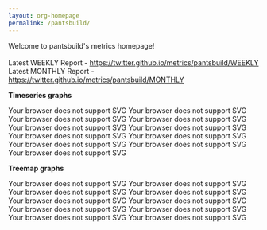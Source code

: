 ```yaml
---
layout: org-homepage
permalink: /pantsbuild/
---
```

<div class="content-without-graphs">
    Welcome to pantsbuild's metrics homepage!
    <br><br>
    Latest WEEKLY Report - <a href="https://twitter.github.io/metrics/pantsbuild/WEEKLY">https://twitter.github.io/metrics/pantsbuild/WEEKLY</a>
    <br>
    Latest MONTHLY Report - <a href="https://twitter.github.io/metrics/pantsbuild/MONTHLY">https://twitter.github.io/metrics/pantsbuild/MONTHLY</a>
    <br>
</div>
<p><b>Timeseries graphs</b></p>
<div class="row">
	<object class="cell" type="image/svg+xml" data="{{ site.url }}{{ site.baseurl }}/graphs/pantsbuild/timeseries_openIssues.svg">
		Your browser does not support SVG
	</object>
	<object class="cell" type="image/svg+xml" data="{{ site.url }}{{ site.baseurl }}/graphs/pantsbuild/timeseries_closedIssues.svg">
		Your browser does not support SVG
	</object>
	<object class="cell" type="image/svg+xml" data="{{ site.url }}{{ site.baseurl }}/graphs/pantsbuild/timeseries_no_of_repos.svg">
		Your browser does not support SVG
	</object>
	<object class="cell" type="image/svg+xml" data="{{ site.url }}{{ site.baseurl }}/graphs/pantsbuild/timeseries_mergedPullRequests.svg">
		Your browser does not support SVG
	</object>
	<object class="cell" type="image/svg+xml" data="{{ site.url }}{{ site.baseurl }}/graphs/pantsbuild/timeseries_pullRequests.svg">
		Your browser does not support SVG
	</object>
	<object class="cell" type="image/svg+xml" data="{{ site.url }}{{ site.baseurl }}/graphs/pantsbuild/timeseries_closedPullRequests.svg">
		Your browser does not support SVG
	</object>
	<object class="cell" type="image/svg+xml" data="{{ site.url }}{{ site.baseurl }}/graphs/pantsbuild/timeseries_watchers.svg">
		Your browser does not support SVG
	</object>
	<object class="cell" type="image/svg+xml" data="{{ site.url }}{{ site.baseurl }}/graphs/pantsbuild/timeseries_issues.svg">
		Your browser does not support SVG
	</object>
	<object class="cell" type="image/svg+xml" data="{{ site.url }}{{ site.baseurl }}/graphs/pantsbuild/timeseries_stargazers.svg">
		Your browser does not support SVG
	</object>
	<object class="cell" type="image/svg+xml" data="{{ site.url }}{{ site.baseurl }}/graphs/pantsbuild/timeseries_forkCount.svg">
		Your browser does not support SVG
	</object>
	<object class="cell" type="image/svg+xml" data="{{ site.url }}{{ site.baseurl }}/graphs/pantsbuild/timeseries_openPullRequests.svg">
		Your browser does not support SVG
	</object>
</div>
<p><b>Treemap graphs</b></p>
<div class="row">
	<object class="cell" type="image/svg+xml" data="{{ site.url }}{{ site.baseurl }}/graphs/pantsbuild/treemap_issues.svg">
		Your browser does not support SVG
	</object>
	<object class="cell" type="image/svg+xml" data="{{ site.url }}{{ site.baseurl }}/graphs/pantsbuild/treemap_forkCount.svg">
		Your browser does not support SVG
	</object>
	<object class="cell" type="image/svg+xml" data="{{ site.url }}{{ site.baseurl }}/graphs/pantsbuild/treemap_openPullRequests.svg">
		Your browser does not support SVG
	</object>
	<object class="cell" type="image/svg+xml" data="{{ site.url }}{{ site.baseurl }}/graphs/pantsbuild/treemap_closedPullRequests.svg">
		Your browser does not support SVG
	</object>
	<object class="cell" type="image/svg+xml" data="{{ site.url }}{{ site.baseurl }}/graphs/pantsbuild/treemap_mergedPullRequests.svg">
		Your browser does not support SVG
	</object>
	<object class="cell" type="image/svg+xml" data="{{ site.url }}{{ site.baseurl }}/graphs/pantsbuild/treemap_openIssues.svg">
		Your browser does not support SVG
	</object>
	<object class="cell" type="image/svg+xml" data="{{ site.url }}{{ site.baseurl }}/graphs/pantsbuild/treemap_pullRequests.svg">
		Your browser does not support SVG
	</object>
	<object class="cell" type="image/svg+xml" data="{{ site.url }}{{ site.baseurl }}/graphs/pantsbuild/treemap_closedIssues.svg">
		Your browser does not support SVG
	</object>
	<object class="cell" type="image/svg+xml" data="{{ site.url }}{{ site.baseurl }}/graphs/pantsbuild/treemap_stargazers.svg">
		Your browser does not support SVG
	</object>
	<object class="cell" type="image/svg+xml" data="{{ site.url }}{{ site.baseurl }}/graphs/pantsbuild/treemap_commits.svg">
		Your browser does not support SVG
	</object>
</div>
